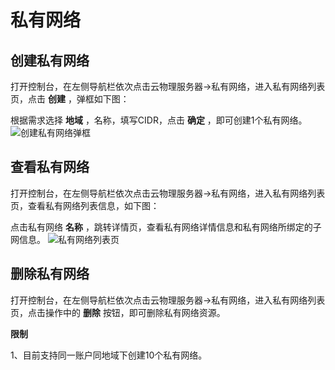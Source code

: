 # 私有网络

## 创建私有网络

打开控制台，在左侧导航栏依次点击云物理服务器->私有网络，进入私有网络列表页，点击 **创建** ，弹框如下图：<br/>

根据需求选择 **地域** ，名称，填写CIDR，点击 **确定** ，即可创建1个私有网络。
![创建私有网络弹框](https://github.com/jdcloudcom/cn/blob/cn-cloud-physical-server-latest/image/Hyper-Converged-IDC/Cloud-Physical-Server/CPS-VPC-029.png)

## 查看私有网络

打开控制台，在左侧导航栏依次点击云物理服务器->私有网络，进入私有网络列表页，查看私有网络列表信息，如下图：<br/>

点击私有网络 **名称** ，跳转详情页，查看私有网络详情信息和私有网络所绑定的子网信息。
![私有网络列表页](https://github.com/jdcloudcom/cn/blob/cn-cloud-physical-server-latest/image/Hyper-Converged-IDC/Cloud-Physical-Server/CPS-VPC-030.png)

## 删除私有网络

打开控制台，在左侧导航栏依次点击云物理服务器->私有网络，进入私有网络列表页，点击操作中的 **删除** 按钮，即可删除私有网络资源。<br/>

**限制**<br/>

1、目前支持同一账户同地域下创建10个私有网络。




